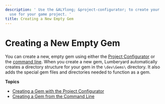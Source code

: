 ```yaml
---
description: ' Use the &ALYlong; &project-configurator; to create your own gem to
  use for your game project. '
title: Creating a New Empty Gem
---
```

# Creating a New Empty Gem<a name="gems-system-gems-creating-a-new-gem"></a>

You can create a new, empty gem using either the [Project Configurator](gems-system-gems-creating-a-new-gem-projconf.md) or the [command line](gems-system-gems-creating-a-new-gem-cmdline.md)\. When you create a new gem, Lumberyard automatically creates a directory structure for your gem in the `\dev\Gems\` directory\. It also adds the special gem files and directories needed to function as a gem\.

**Topics**
+ [Creating a Gem with the Project Configurator](gems-system-gems-creating-a-new-gem-projconf.md)
+ [Creating a Gem from the Command Line](gems-system-gems-creating-a-new-gem-cmdline.md)